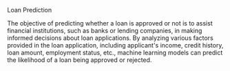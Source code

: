 Loan Prediction 

The objective of predicting whether a loan is approved or not is to assist financial institutions, such as banks or lending companies, in making informed decisions about loan applications. By analyzing various factors provided in the loan application, including applicant's income, credit history, loan amount, employment status, etc., machine learning models can predict the likelihood of a loan being approved or rejected.

